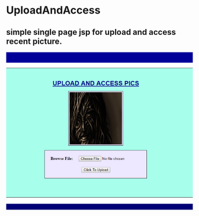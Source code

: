 # UploadAndAccess
## simple single page jsp for upload and access recent picture.
![alt tag](https://github.com/Deepak5j/UploadAndAccess/blob/master/scrShot.PNG)
